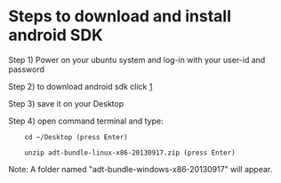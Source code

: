 Steps to download and install android SDK
=========================================

Step 1) Power on your ubuntu system and log-in with your user-id and password

Step 2) to download android sdk click [1]

Step 3) save it on your Desktop

Step 4) open command terminal and type:

        cd ~/Desktop (press Enter)

        unzip adt-bundle-linux-x86-20130917.zip (press Enter)

Note: A folder named "adt-bundle-windows-x86-20130917" will appear.

[1]: dl.google.com/android/adt/adt-bundle-linux-x86-20130917.zip
